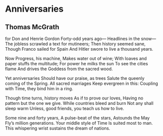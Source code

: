 # Anniversaries
## Thomas McGrath
for Don and Henrie Gordon
Forty-odd years ago—
Headlines in the snow—
The jobless scrawled a text for mutineers;
Then history seemed sane,
Though Franco sailed for Spain
And Hitler swore to live a thousand years.

Now Progress, his machine,
Makes water out of wine;
With loaves and paper stuffs the multitude;
For power he milks the sun
To see the cities flame
And drives the Goddess from the sacred wood.

Yet anniversaries
Should have our praise, as trees
Salute the queenly coming of the Spring.
All sacred marriages
Keep evergreen in this:
Coupling with Time, they bind him in a ring.

Though time turns, history moves
As if to prove our loves,
Having no pattern but the one we give.
While countries bleed and burn
Not any shall sleep warm
Unless, good friends, you teach us how to live.

Some nine and forty years,
A pulse-beat of the stars,
Astounds the May Fly’s million generations.
Your middle style of Time
Is suited most to man.
This whispering wrist sustains the dream of nations.